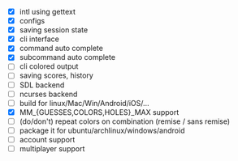 - [x] intl using gettext
- [x] configs
- [x] saving session state
- [x] cli interface
- [x] command auto complete
- [x] subcommand auto complete
- [ ] cli colored output
- [ ] saving scores, history
- [ ] SDL backend
- [ ] ncurses backend
- [ ] build for linux/Mac/Win/Android/iOS/...
- [x] MM_{GUESSES,COLORS,HOLES}_MAX support
- [ ] \(do/don't\) repeat colors on combination (remise / sans remise)
- [ ] package it for ubuntu/archlinux/windows/android
- [ ] account support
- [ ] multiplayer support
